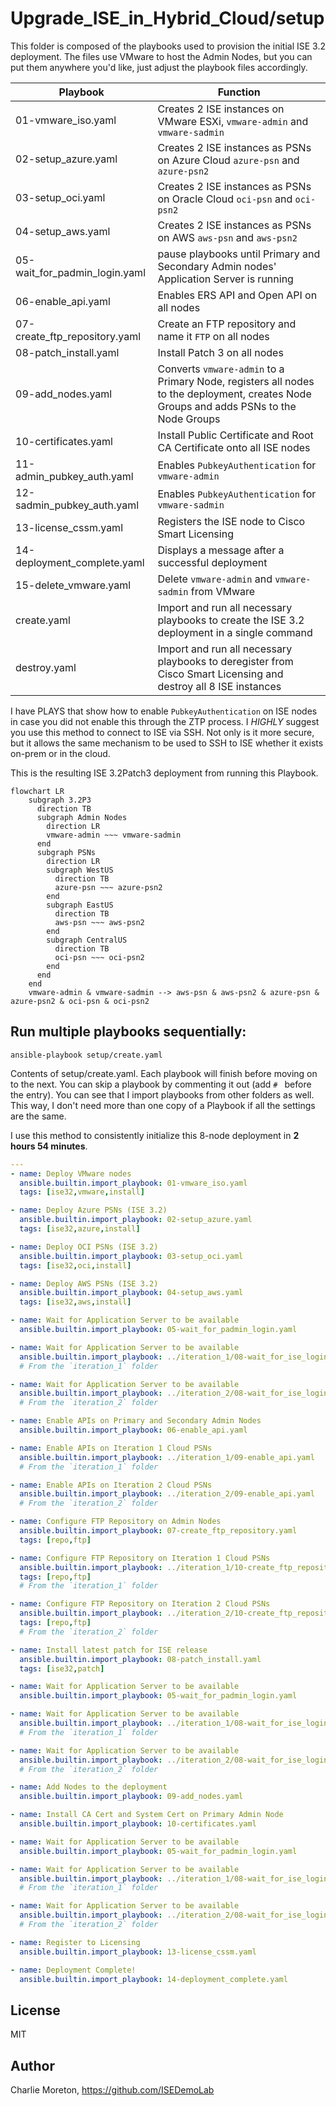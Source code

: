# Upgrade_ISE_in_Hybrid_Cloud/setup

This folder is composed of the playbooks used to provision the initial ISE 3.2 deployment.  The files use VMware to host the Admin Nodes, but you can put them anywhere you'd like, just adjust the playbook files accordingly.

|Playbook|Function|
|---|---|
|01-vmware_iso.yaml|Creates 2 ISE instances on VMware ESXi, `vmware-admin` and `vmware-sadmin`|
|02-setup_azure.yaml|Creates 2 ISE instances as PSNs on Azure Cloud `azure-psn` and `azure-psn2`|
|03-setup_oci.yaml|Creates 2 ISE instances as PSNs on Oracle Cloud `oci-psn` and `oci-psn2`|
|04-setup_aws.yaml|Creates 2 ISE instances as PSNs on AWS `aws-psn` and `aws-psn2`|
|05-wait_for_padmin_login.yaml|pause playbooks until Primary and Secondary Admin nodes' Application Server is running|
|06-enable_api.yaml|Enables ERS API and Open API on all nodes|
|07-create_ftp_repository.yaml|Create an FTP repository and name it `FTP` on all nodes|
|08-patch_install.yaml|Install Patch 3 on all nodes|
|09-add_nodes.yaml|Converts `vmware-admin` to a Primary Node, registers all nodes to the deployment, creates Node Groups and adds PSNs to the Node Groups|
|10-certificates.yaml|Install Public Certificate and Root CA Certificate onto all ISE nodes|
|11-admin_pubkey_auth.yaml|Enables `PubkeyAuthentication` for `vmware-admin`|
|12-sadmin_pubkey_auth.yaml|Enables `PubkeyAuthentication` for `vmware-sadmin`|
|13-license_cssm.yaml|Registers the ISE node to Cisco Smart Licensing|
|14-deployment_complete.yaml|Displays a message after a successful deployment|
|15-delete_vmware.yaml|Delete `vmware-admin` and `vmware-sadmin` from VMware|
|create.yaml|Import and run all necessary playbooks to create the ISE 3.2 deployment in a single command|
|destroy.yaml|Import and run all necessary playbooks to deregister from Cisco Smart Licensing and destroy all 8 ISE instances |

I have PLAYS that show how to enable `PubkeyAuthentication` on ISE nodes in case you did not enable this through the ZTP process.  I _HIGHLY_ suggest you use this method to connect to ISE via SSH.  Not only is it more secure, but it allows the same mechanism to be used to SSH to ISE whether it exists on-prem or in the cloud.

This is the resulting ISE 3.2Patch3 deployment from running this Playbook.
```mermaid
flowchart LR
    subgraph 3.2P3
      direction TB
      subgraph Admin Nodes
        direction LR
        vmware-admin ~~~ vmware-sadmin
      end
      subgraph PSNs
        direction LR
        subgraph WestUS
          direction TB
          azure-psn ~~~ azure-psn2
        end
        subgraph EastUS
          direction TB
          aws-psn ~~~ aws-psn2
        end
        subgraph CentralUS
          direction TB
          oci-psn ~~~ oci-psn2
        end
      end
    end
    vmware-admin & vmware-sadmin --> aws-psn & aws-psn2 & azure-psn & azure-psn2 & oci-psn & oci-psn2
```

## Run multiple playbooks sequentially:
```
ansible-playbook setup/create.yaml
```

Contents of setup/create.yaml. Each playbook will finish before moving on to the next. You can skip a playbook by commenting it out (add `# ` before the entry). You can see that I import playbooks from other folders as well.  This way, I don't need more than one copy of a Playbook if all the settings are the same. 

I use this method to consistently initialize this 8-node deployment in **2 hours 54 minutes**.

``` create.yaml
---
- name: Deploy VMware nodes 
  ansible.builtin.import_playbook: 01-vmware_iso.yaml
  tags: [ise32,vmware,install]

- name: Deploy Azure PSNs (ISE 3.2)
  ansible.builtin.import_playbook: 02-setup_azure.yaml
  tags: [ise32,azure,install]

- name: Deploy OCI PSNs (ISE 3.2)
  ansible.builtin.import_playbook: 03-setup_oci.yaml
  tags: [ise32,oci,install]

- name: Deploy AWS PSNs (ISE 3.2)
  ansible.builtin.import_playbook: 04-setup_aws.yaml
  tags: [ise32,aws,install]

- name: Wait for Application Server to be available
  ansible.builtin.import_playbook: 05-wait_for_padmin_login.yaml  

- name: Wait for Application Server to be available
  ansible.builtin.import_playbook: ../iteration_1/08-wait_for_ise_login.yaml
  # From the `iteration_1` folder

- name: Wait for Application Server to be available
  ansible.builtin.import_playbook: ../iteration_2/08-wait_for_ise_login.yaml
  # From the `iteration_2` folder

- name: Enable APIs on Primary and Secondary Admin Nodes
  ansible.builtin.import_playbook: 06-enable_api.yaml

- name: Enable APIs on Iteration 1 Cloud PSNs
  ansible.builtin.import_playbook: ../iteration_1/09-enable_api.yaml
  # From the `iteration_1` folder

- name: Enable APIs on Iteration 2 Cloud PSNs
  ansible.builtin.import_playbook: ../iteration_2/09-enable_api.yaml
  # From the `iteration_2` folder

- name: Configure FTP Repository on Admin Nodes
  ansible.builtin.import_playbook: 07-create_ftp_repository.yaml
  tags: [repo,ftp]

- name: Configure FTP Repository on Iteration 1 Cloud PSNs
  ansible.builtin.import_playbook: ../iteration_1/10-create_ftp_repository.yaml
  tags: [repo,ftp]
  # From the `iteration_1` folder

- name: Configure FTP Repository on Iteration 2 Cloud PSNs
  ansible.builtin.import_playbook: ../iteration_2/10-create_ftp_repository.yaml
  tags: [repo,ftp]
  # From the `iteration_2` folder

- name: Install latest patch for ISE release
  ansible.builtin.import_playbook: 08-patch_install.yaml
  tags: [ise32,patch]

- name: Wait for Application Server to be available
  ansible.builtin.import_playbook: 05-wait_for_padmin_login.yaml  

- name: Wait for Application Server to be available
  ansible.builtin.import_playbook: ../iteration_1/08-wait_for_ise_login.yaml
  # From the `iteration_1` folder

- name: Wait for Application Server to be available
  ansible.builtin.import_playbook: ../iteration_2/08-wait_for_ise_login.yaml
  # From the `iteration_2` folder

- name: Add Nodes to the deployment
  ansible.builtin.import_playbook: 09-add_nodes.yaml

- name: Install CA Cert and System Cert on Primary Admin Node
  ansible.builtin.import_playbook: 10-certificates.yaml

- name: Wait for Application Server to be available
  ansible.builtin.import_playbook: 05-wait_for_padmin_login.yaml  

- name: Wait for Application Server to be available
  ansible.builtin.import_playbook: ../iteration_1/08-wait_for_ise_login.yaml
  # From the `iteration_1` folder

- name: Wait for Application Server to be available
  ansible.builtin.import_playbook: ../iteration_2/08-wait_for_ise_login.yaml
  # From the `iteration_2` folder

- name: Register to Licensing
  ansible.builtin.import_playbook: 13-license_cssm.yaml

- name: Deployment Complete!
  ansible.builtin.import_playbook: 14-deployment_complete.yaml
```


## License

MIT

## Author

Charlie Moreton, <https://github.com/ISEDemoLab>